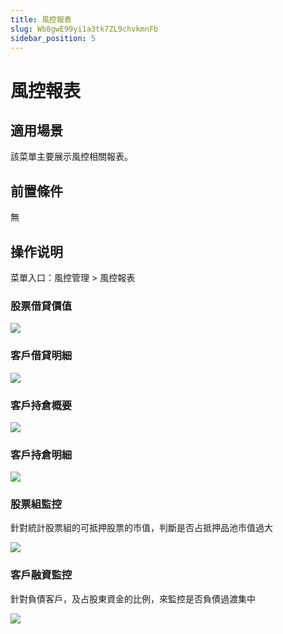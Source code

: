 ```yaml
---
title: 風控報表
slug: Wb8gwE99yi1a3tk7ZL9chvkmnFb
sidebar_position: 5
---
```



# 風控報表

## 適用場景

該菜單主要展示風控相關報表。

## 前置條件

無

## 操作说明

菜單入口：風控管理 &gt; 風控報表

### 股票借貸價值

<img src="/assets/LcdLbpsKFoRXXSxhnK8cfDyWn7M.png" src-width="3194" src-height="1368" align="center"/>

### 客戶借貸明細

<img src="/assets/IHpab6lMloLFoHxzhwVc7YvjnYg.png" src-width="3184" src-height="1298" align="center"/>

### 客戶持倉概要

<img src="/assets/OrbDbNC8foukOIxLvRic3Bh6nWh.png" src-width="3216" src-height="1224" align="center"/>

### 客戶持倉明細

<img src="/assets/ModTbcfZco7PVtxagRicMnGBnmh.png" src-width="3212" src-height="1206" align="center"/>

### 股票組監控

針對統計股票組的可抵押股票的市值，判斷是否占抵押品池市值過大

<img src="/assets/RUAhbWZYkoPX5Mxoejeco1HTnDc.png" src-width="3144" src-height="978" align="center"/>

### 客戶融資監控

針對負債客戶，及占股東資金的比例，來監控是否負債過渡集中

<img src="/assets/YKbtbvdSdo4oXxxl7SjcH8Kmn2e.png" src-width="3236" src-height="1446" align="center"/>

